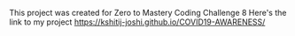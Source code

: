 This project was created for Zero to Mastery Coding Challenge 8
Here's the link to my project https://kshitij-joshi.github.io/COVID19-AWARENESS/
